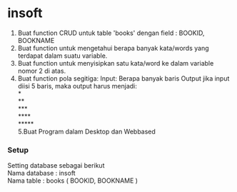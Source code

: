 # insoft

1. Buat function CRUD untuk table 'books' dengan field : BOOKID, BOOKNAME
2. Buat function untuk mengetahui berapa banyak kata/words yang terdapat dalam suatu variable.
3. Buat function untuk menyisipkan satu kata/word ke dalam variable nomor 2 di atas.
4. Buat function pola segitiga:
	Input: Berapa banyak baris
	Output jika input diisi 5 baris, maka output harus menjadi:<br/>
*<br/>
**<br/>
***<br/>
****<br/>
*****<br/>
5.Buat Program dalam Desktop dan Webbased<br/>



<h3> Setup </h3>
Setting database sebagai berikut
<br/>
  Nama database : insoft
<br/>
  Nama table : books ( BOOKID, BOOKNAME )
